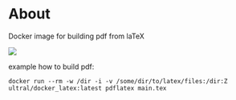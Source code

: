 # About

Docker image for building pdf from laTeX

![](https://github.com/actions/hello-world/workflows/.github/workflows/main.yml/badge.svg)

example how to build pdf: 

```
docker run --rm -w /dir -i -v /some/dir/to/latex/files:/dir:Z ultral/docker_latex:latest pdflatex main.tex

```
